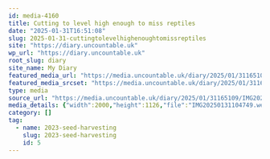 ```yaml
---
id: media-4160
title: Cutting to level high enough to miss reptiles
date: "2025-01-31T16:51:08"
slug: 2025-01-31-cuttingtolevelhighenoughtomissreptiles
site: "https://diary.uncountable.uk"
wp_url: "https://diary.uncountable.uk"
root_slug: diary
site_name: My Diary
featured_media_url: "https://media.uncountable.uk/diary/2025/01/31165109/IMG20250131104749.webp"
featured_media_srcset: "https://media.uncountable.uk/diary/2025/01/31165109/IMG20250131104749-300x169.webp 300w, https://media.uncountable.uk/diary/2025/01/31165109/IMG20250131104749-1024x577.webp 1024w, https://media.uncountable.uk/diary/2025/01/31165109/IMG20250131104749-150x150.webp 150w, https://media.uncountable.uk/diary/2025/01/31165109/IMG20250131104749-640x360.webp 640w, https://media.uncountable.uk/diary/2025/01/31165109/IMG20250131104749.webp 2000w"
type: media
source_url: "https://media.uncountable.uk/diary/2025/01/31165109/IMG20250131104749.webp"
media_details: {"width":2000,"height":1126,"file":"IMG20250131104749.webp","sizes":{"medium":{"file":"IMG20250131104749-300x169.webp","width":300,"height":169,"filesize":20346,"mime_type":"image/webp","source_url":"https://media.uncountable.uk/diary/2025/01/31165109/IMG20250131104749-300x169.webp"},"large":{"file":"IMG20250131104749-1024x577.webp","width":1024,"height":577,"filesize":238630,"mime_type":"image/webp","source_url":"https://media.uncountable.uk/diary/2025/01/31165109/IMG20250131104749-1024x577.webp"},"thumbnail":{"file":"IMG20250131104749-150x150.webp","width":150,"height":150,"filesize":9032,"mime_type":"image/webp","source_url":"https://media.uncountable.uk/diary/2025/01/31165109/IMG20250131104749-150x150.webp"},"mobwidth":{"file":"IMG20250131104749-640x360.webp","width":640,"height":360,"filesize":93194,"mime_type":"image/webp","source_url":"https://media.uncountable.uk/diary/2025/01/31165109/IMG20250131104749-640x360.webp"},"full":{"file":"IMG20250131104749.webp","width":2000,"height":1126,"mime_type":"image/webp","source_url":"https://media.uncountable.uk/diary/2025/01/31165109/IMG20250131104749.webp"}},"image_meta":{"aperture":"0","credit":"","camera":"","caption":"","created_timestamp":"0","copyright":"","focal_length":"0","iso":"0","shutter_speed":"0","title":"","orientation":"0","keywords":[]}}
category: []
tag:
  - name: 2023-seed-harvesting
    slug: 2023-seed-harvesting
    id: 5
---
```



